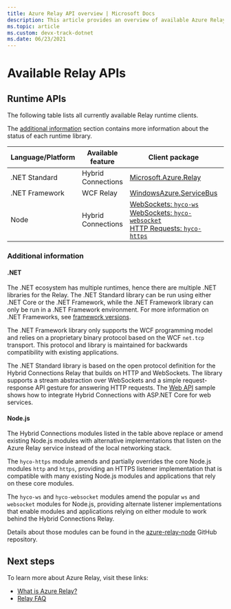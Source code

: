```yaml
---
title: Azure Relay API overview | Microsoft Docs
description: This article provides an overview of available Azure Relay APIs (.NET Standard, .NET Framework, Node.js, etc.)
ms.topic: article
ms.custom: devx-track-dotnet
ms.date: 06/23/2021
---
```


# Available Relay APIs

## Runtime APIs

The following table lists all currently available Relay runtime clients.

The [additional information](#additional-information) section contains more information about the status of each runtime library.

| Language/Platform | Available feature | Client package | Repository |
| --- | --- | --- | --- |
| .NET Standard | Hybrid Connections | [Microsoft.Azure.Relay](https://www.nuget.org/packages/Microsoft.Azure.Relay/) | [GitHub](https://github.com/azure/azure-relay-dotnet) |
| .NET Framework | WCF Relay | [WindowsAzure.ServiceBus](https://www.nuget.org/packages/WindowsAzure.ServiceBus/) | N/A |
| Node | Hybrid Connections | [WebSockets: `hyco-ws`](https://www.npmjs.com/package/hyco-ws)<br/>[WebSockets: `hyco-websocket`](https://www.npmjs.com/package/hyco-websocket)<br/>[HTTP Requests: `hyco-https`](https://www.npmjs.com/package/hyco-https) | [GitHub](https://github.com/Azure/azure-relay-node) |

### Additional information

#### .NET

The .NET ecosystem has multiple runtimes, hence there are multiple .NET
libraries for the Relay. The .NET Standard library can be run using either
.NET Core or the .NET Framework, while the .NET Framework library can only be
run in a .NET Framework environment. For more information on .NET Frameworks,
see [framework versions](/dotnet/articles/standard/frameworks).

The .NET Framework library only supports the WCF programming model and relies
on a proprietary binary protocol based on the WCF `net.tcp` transport. This
protocol and library is maintained for backwards compatibility with existing
applications.

The .NET Standard library is based on the open protocol definition for the
Hybrid Connections Relay that builds on HTTP and WebSockets. The library
supports a stream abstraction over WebSockets and a simple request-response API
gesture for answering HTTP requests. The [Web
API](https://github.com/Azure/azure-relay-dotnet) sample shows how to integrate
Hybrid Connections with ASP.NET Core for web services.

#### Node.js

The Hybrid Connections modules listed in the table above replace or amend
existing Node.js modules with alternative implementations that listen on
the Azure Relay service instead of the local networking stack.

The `hyco-https` module amends and partially overrides the core Node.js modules
`http` and `https`, providing an HTTPS listener implementation that is
compatible with many existing Node.js modules and applications that rely on
these core modules.

The `hyco-ws` and `hyco-websocket` modules amend the popular `ws` and `websocket`
modules for Node.js, providing alternate listener implementations that enable
modules and applications relying on either module to work behind the Hybrid
Connections Relay.

Details about those modules can be found in the
[azure-relay-node](https://github.com/Azure/azure-relay-node) GitHub
repository.

## Next steps

To learn more about Azure Relay, visit these links:
* [What is Azure Relay?](relay-what-is-it.md)
* [Relay FAQ](relay-faq.yml)
